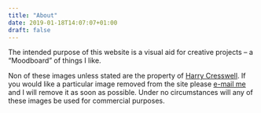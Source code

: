 ```yaml
---
title: "About"
date: 2019-01-18T14:07:07+01:00
draft: false
---
```


The intended purpose of this website is a visual aid for creative projects – a “Moodboard” of things I like.

Non of these images unless stated are the property of [Harry Cresswell](https://harrycresswell.com/). If you would like a particular image removed from the site please [e-mail me](mailto:studio@harrycresswell.com/) and I will remove it as soon as possible. Under no circumstances will any of these images be used for commercial purposes. 

